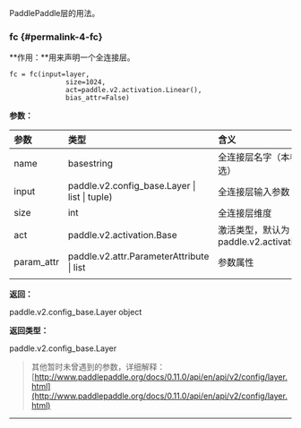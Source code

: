 PaddlePaddle层的用法。

### fc {#permalink-4-fc}

**作用：**用来声明一个全连接层。

```
fc = fc(input=layer,
              size=1024,
              act=paddle.v2.activation.Linear(),
              bias_attr=False)
```

**参数：**

| 参数 | 类型 | 含义 |
| :--- | :--- | :--- |
| name | basestring | 全连接层名字（本参数可选） |
| input | paddle.v2.config\_base.Layer \| list \| tuple\) | 全连接层输入参数 |
| size | int | 全连接层维度 |
| act | paddle.v2.activation.Base | 激活类型，默认为：paddle.v2.activation.Tanh |
| param\_attr | paddle.v2.attr.ParameterAttribute \| list | 参数属性 |
|  |  |  |

**返回：**

paddle.v2.config\_base.Layer object

**返回类型：**

paddle.v2.config\_base.Layer

> 其他暂时未曾遇到的参数，详细解释：[http://www.paddlepaddle.org/docs/0.11.0/api/en/api/v2/config/layer.html](http://www.paddlepaddle.org/docs/0.11.0/api/en/api/v2/config/layer.html)

---



